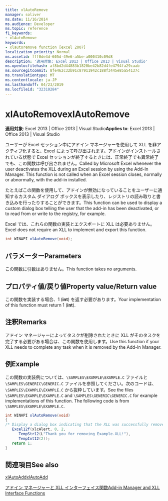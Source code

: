 ```yaml
---
title: xlAutoRemove
manager: soliver
ms.date: 11/16/2014
ms.audience: Developer
ms.topic: reference
f1_keywords:
- xlAutoRemove
keywords:
- xlautoremove function [excel 2007]
localization_priority: Normal
ms.assetid: fff0de4d-605d-49e6-a5be-a000410c09d8
description: '適用対象: Excel 2013 | Office 2013 | Visual Studio'
ms.openlocfilehash: af8bd2d44883b1820be42b82d4fe4794fa29caab
ms.sourcegitcommit: 8fe462c32b91c87911942c188f3445e85a54137c
ms.translationtype: MT
ms.contentlocale: ja-JP
ms.lasthandoff: 04/23/2019
ms.locfileid: "32310284"
---
```

# <a name="xlautoremove"></a><span data-ttu-id="5bf3a-104">xlAutoRemove</span><span class="sxs-lookup"><span data-stu-id="5bf3a-104">xlAutoRemove</span></span>

 <span data-ttu-id="5bf3a-105">**適用対象**: Excel 2013 | Office 2013 | Visual Studio</span><span class="sxs-lookup"><span data-stu-id="5bf3a-105">**Applies to**: Excel 2013 | Office 2013 | Visual Studio</span></span> 
  
<span data-ttu-id="5bf3a-p101">ユーザーが Excel セッション中にアドイン マネージャーを使用して XLL を非アクティブ化すると、Excel によって呼び出されます。アドインがインストールされている状態で Excel セッションが終了するときには、正常終了でも異常終了でも、この関数は呼び出されません。</span><span class="sxs-lookup"><span data-stu-id="5bf3a-p101">Called by Microsoft Excel whenever the user deactivates the XLL during an Excel session by using the Add-In Manager. This function is not called when an Excel session closes, normally or abnormally, with the add-in installed.</span></span>
  
<span data-ttu-id="5bf3a-108">たとえばこの関数を使用して、アドインが無効になっていることをユーザーに通知するカスタム ダイアログ ボックスを表示したり、レジストリの読み取りと書き込みを行ったりすることができます。</span><span class="sxs-lookup"><span data-stu-id="5bf3a-108">This function can be used to display a custom dialog box telling the user that the add-in has been deactivated, or to read from or write to the registry, for example.</span></span>
  
<span data-ttu-id="5bf3a-109">Excel では、これらの関数の実装とエクスポートに XLL は必要ありません。</span><span class="sxs-lookup"><span data-stu-id="5bf3a-109">Excel does not require an XLL to implement and export this function.</span></span> 
  
```cs
int WINAPI xlAutoRemove(void);
```

## <a name="parameters"></a><span data-ttu-id="5bf3a-110">パラメーター</span><span class="sxs-lookup"><span data-stu-id="5bf3a-110">Parameters</span></span>

<span data-ttu-id="5bf3a-111">この関数に引数はありません。</span><span class="sxs-lookup"><span data-stu-id="5bf3a-111">This function takes no arguments.</span></span>
  
## <a name="property-valuereturn-value"></a><span data-ttu-id="5bf3a-112">プロパティ値/戻り値</span><span class="sxs-lookup"><span data-stu-id="5bf3a-112">Property value/Return value</span></span>

<span data-ttu-id="5bf3a-113">この関数を実装する場合、1 (**int**) を返す必要があります。</span><span class="sxs-lookup"><span data-stu-id="5bf3a-113">Your implementation of this function must return 1 (**int**).</span></span>
  
## <a name="remarks"></a><span data-ttu-id="5bf3a-114">注釈</span><span class="sxs-lookup"><span data-stu-id="5bf3a-114">Remarks</span></span>

<span data-ttu-id="5bf3a-115">アドイン マネージャーによってタスクが削除されたときに XLL がそのタスクを完了する必要がある場合は、この関数を使用します。</span><span class="sxs-lookup"><span data-stu-id="5bf3a-115">Use this function if your XLL needs to complete any task when it is removed by the Add-In Manager.</span></span>
  
## <a name="example"></a><span data-ttu-id="5bf3a-116">例</span><span class="sxs-lookup"><span data-stu-id="5bf3a-116">Example</span></span>

<span data-ttu-id="5bf3a-p102">この関数の実装例については、`\SAMPLES\EXAMPLE\EXAMPLE.C` ファイルと `\SAMPLES\GENERIC\GENERIC.C` ファイルを参照してください。次のコードは、`\SAMPLES\EXAMPLE\EXAMPLE.C` から抜粋しています。</span><span class="sxs-lookup"><span data-stu-id="5bf3a-p102">See the files  `\SAMPLES\EXAMPLE\EXAMPLE.C` and  `\SAMPLES\GENERIC\GENERIC.C` for example implementations of this function. The following code is from  `\SAMPLES\EXAMPLE\EXAMPLE.C`.</span></span>
  
```cs
int WINAPI xlAutoRemove(void)
{
/* Display a dialog box indicating that the XLL was successfully removed */
   Excel12f(xlcAlert, 0, 2,
      TempStr12(L"Thank you for removing Example.XLL!"),
      TempInt12(2));
   return 1;
}
```

## <a name="see-also"></a><span data-ttu-id="5bf3a-119">関連項目</span><span class="sxs-lookup"><span data-stu-id="5bf3a-119">See also</span></span>



[<span data-ttu-id="5bf3a-120">xlAutoAdd</span><span class="sxs-lookup"><span data-stu-id="5bf3a-120">xlAutoAdd</span></span>](xlautoadd.md)


[<span data-ttu-id="5bf3a-121">アドイン マネージャーと XLL インターフェイス関数</span><span class="sxs-lookup"><span data-stu-id="5bf3a-121">Add-in Manager and XLL Interface Functions</span></span>](add-in-manager-and-xll-interface-functions.md)

